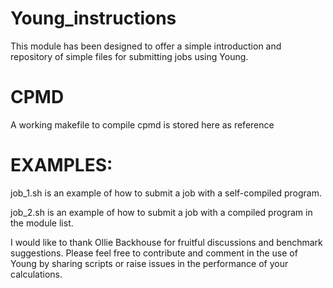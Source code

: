 # Young_instructions
This module has been designed to offer a simple introduction and repository of simple files for submitting jobs using Young.

# CPMD

A working makefile to compile cpmd is stored here as reference


# EXAMPLES:

job_1.sh is an example of how to submit a job with a self-compiled program.

job_2.sh is an example of how to submit a job with a compiled program in the module list.


I would like to thank Ollie Backhouse for fruitful discussions and benchmark suggestions.
Please feel free to contribute and comment in the use of Young by sharing scripts or 
raise issues in the performance of your calculations.

